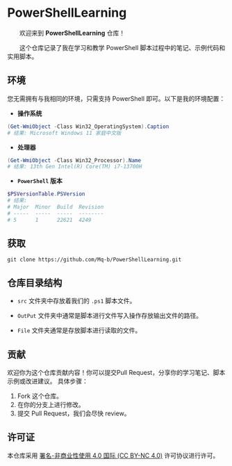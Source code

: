 # PowerShellLearning

&emsp;&emsp;欢迎来到 **PowerShellLearning** 仓库！

&emsp;&emsp;这个仓库记录了我在学习和教学 PowerShell 脚本过程中的笔记、示例代码和实用脚本。

## 环境

您无需拥有与我相同的环境，只需支持 PowerShell 即可。以下是我的环境配置：

- **操作系统**

```PowerShell
(Get-WmiObject -Class Win32_OperatingSystem).Caption 
# 结果: Microsoft Windows 11 家庭中文版
```

- **处理器**

```PowerShell
(Get-WmiObject -Class Win32_Processor).Name
# 结果: 13th Gen Intel(R) Core(TM) i7-13700H
```

- **`PowerShell` 版本**

```PowerShell
$PSVersionTable.PSVersion
# 结果:
# Major  Minor  Build  Revision
# -----  -----  -----  --------
# 5      1      22621  4249
```

## 获取

```shell
git clone https://github.com/Mq-b/PowerShellLearning.git
```

## 仓库目录结构

- `src` 文件夹中存放着我们的 `.ps1` 脚本文件。

- `OutPut` 文件夹中通常是脚本进行文件写入操作存放输出文件的路径。

- `File` 文件夹通常是存放脚本进行读取的文件。

<!-- 还需思考 -->

## 贡献

欢迎你为这个仓库贡献内容！你可以提交Pull Request，分享你的学习笔记、脚本示例或改进建议。
具体步骤：

1. Fork 这个仓库。
2. 在你的分支上进行修改。
3. 提交 Pull Request，我们会尽快 review。

## 许可证

本仓库采用 [署名-非商业性使用 4.0 国际 (CC BY-NC 4.0)](https://creativecommons.org/licenses/by-nc/4.0/deed.zh-hans) 许可协议进行许可。
